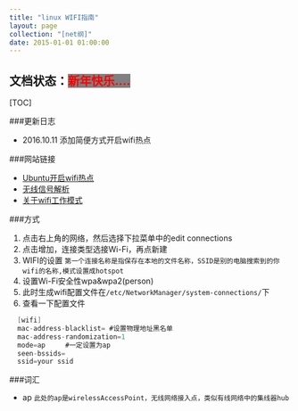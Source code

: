 ```yaml
---
title: "linux WIFI指南"
layout: page
collection: "[net纲]"
date: 2015-01-01 01:00:00
---
```


**文档状态：**<a style="color:red;background-color:gray">新年快乐....</a>
---

[TOC]

###更新日志
- 2016.10.11 添加简便方式开启wifi热点

###网站链接
- [Ubuntu开启wifi热点](https://www.cnblogs.com/king-ding/archive/2016/10/09/ubuntuWIFI.html)
- [无线信号解析](http://blog.csdn.net/lbyyy/article/details/51392629)
- [关于wifi工作模式](https://www.bbsmax.com/A/x9J2O9ZZ56/)

###方式
1. 点击右上角的网络，然后选择下拉菜单中的edit connections
2. 点击增加，连接类型选接Wi-Fi，再点新建
3. WIFI的设置
    `第一个连接名称是指保存在本地的文件名称，SSID是别的电脑搜索到的你wifi的名称,模式设置成hotspot`
4. 设置Wi-Fi安全性wpa&wpa2(person)
5. 此时生成wifi配置文件在`/etc/NetworkManager/system-connections/`下
6. 查看一下配置文件
```c
  [wifi]
  mac-address-blacklist= #设置物理地址黑名单
  mac-address-randomization=1
  mode=ap     #一定设置为ap
  seen-bssids=
  ssid=your ssid
```

###词汇
- ap
    `此处的ap是wirelessAccessPoint，无线网络接入点，类似有线网络中的集线器hub`
